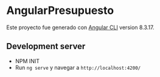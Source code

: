 # AngularPresupuesto

Este proyecto fue generado con [Angular CLI](https://github.com/angular/angular-cli) version 8.3.17.

## Development server

- NPM INIT
- Run `ng serve` y navegar a `http://localhost:4200/`


